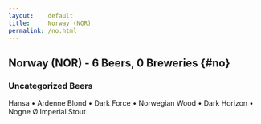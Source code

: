 ```yaml
---
layout:    default
title:     Norway (NOR)
permalink: /no.html
---
```


## Norway (NOR) - 6 Beers, 0 Breweries {#no}



### Uncategorized Beers

Hansa   • Ardenne Blond   • Dark Force   • Norwegian Wood   • Dark Horizon   • Nogne Ø Imperial Stout  



 
